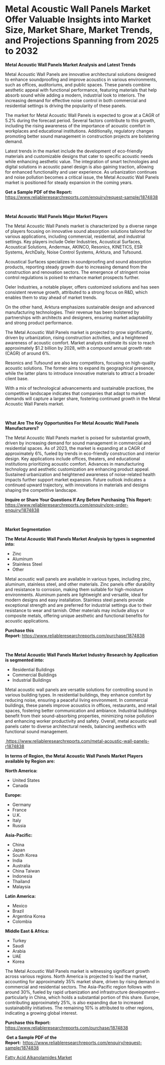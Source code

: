 <p><h1>Metal Acoustic Wall Panels Market Offer Valuable Insights into Market Size, Market Share, Market Trends, and Projections Spanning from 2025 to 2032</h1></p><p><strong>Metal Acoustic Wall Panels Market Analysis and Latest Trends</strong></p>
<p><p>Metal Acoustic Wall Panels are innovative architectural solutions designed to enhance soundproofing and improve acoustics in various environments, such as offices, auditoriums, and public spaces. These panels combine aesthetic appeal with functional performance, featuring materials that help absorb sound while adding a modern, industrial look to interiors. The increasing demand for effective noise control in both commercial and residential settings is driving the popularity of these panels.</p><p>The market for Metal Acoustic Wall Panels is expected to grow at a CAGR of 5.2% during the forecast period. Several factors contribute to this growth, including the rising awareness of the importance of acoustic comfort in workplaces and educational institutions. Additionally, regulatory changes promoting better sound management in construction projects are bolstering demand. </p><p>Latest trends in the market include the development of eco-friendly materials and customizable designs that cater to specific acoustic needs while enhancing aesthetic value. The integration of smart technologies and digital solutions in acoustic panel design is also gaining traction, allowing for enhanced functionality and user experience. As urbanization continues and noise pollution becomes a critical issue, the Metal Acoustic Wall Panels market is positioned for steady expansion in the coming years.</p></p>
<p><strong>Get a Sample PDF of the Report:&nbsp;</strong> <a href="https://www.reliableresearchreports.com/enquiry/request-sample/1874838?utm_campaign=2794&utm_medium=2&utm_source=Github&utm_content=ia&utm_term=02042025&utm_id=metal-acoustic-wall-panels">https://www.reliableresearchreports.com/enquiry/request-sample/1874838</a></p>
<p>&nbsp;</p>
<p><strong>Metal Acoustic Wall Panels Major Market Players</strong></p>
<p><p>The Metal Acoustic Wall Panels market is characterized by a diverse range of players focusing on innovative sound absorption solutions tailored for various applications, including commercial, residential, and industrial settings. Key players include Oeler Industries, Acoustical Surfaces, Acoustical Solutions, Andermax, AKINCO, Resonics, KINETICS, ESR Systems, ArchDaily, Noise Control Systems, Arktura, and Tufsound.</p><p>Acoustical Surfaces specializes in soundproofing and sound absorption products, reporting steady growth due to increasing demand from the construction and renovation sectors. The emergence of stringent noise control regulations is poised to enhance market prospects further.</p><p>Oeler Industries, a notable player, offers customized solutions and has seen consistent revenue growth, attributed to a strong focus on R&D, which enables them to stay ahead of market trends.</p><p>On the other hand, Arktura emphasizes sustainable design and advanced manufacturing technologies. Their revenue has been bolstered by partnerships with architects and designers, ensuring market adaptability and strong product performance.</p><p>The Metal Acoustic Wall Panels market is projected to grow significantly, driven by urbanization, rising construction activities, and a heightened awareness of acoustic comfort. Market analysts estimate its size to reach approximately $1.2 billion by 2028, with a compound annual growth rate (CAGR) of around 6%.</p><p>Resonics and Tufsound are also key competitors, focusing on high-quality acoustic solutions. The former aims to expand its geographical presence, while the latter plans to introduce innovative materials to attract a broader client base.</p><p>With a mix of technological advancements and sustainable practices, the competitive landscape indicates that companies that adapt to market demands will capture a larger share, fostering continued growth in the Metal Acoustic Wall Panels market.</p></p>
<p>&nbsp;</p>
<p><strong>What Are The Key Opportunities For Metal Acoustic Wall Panels Manufacturers?</strong></p>
<p><p>The Metal Acoustic Wall Panels market is poised for substantial growth, driven by increasing demand for sound management in commercial and residential spaces. As of 2023, the market is expanding at a CAGR of approximately 6%, fueled by trends in eco-friendly construction and interior design. Key applications include offices, theaters, and educational institutions prioritizing acoustic comfort. Advances in manufacturing technology and aesthetic customization are enhancing product appeal. Sustained urbanization and heightened awareness of noise-related health impacts further support market expansion. Future outlook indicates a continued upward trajectory, with innovations in materials and designs shaping the competitive landscape.</p></p>
<p><strong>Inquire or Share Your Questions If Any Before Purchasing This Report:</strong> <a href="https://www.reliableresearchreports.com/enquiry/pre-order-enquiry/1874838?utm_campaign=2794&utm_medium=2&utm_source=Github&utm_content=ia&utm_term=02042025&utm_id=metal-acoustic-wall-panels">https://www.reliableresearchreports.com/enquiry/pre-order-enquiry/1874838</a></p>
<p>&nbsp;</p>
<p><strong>Market Segmentation</strong></p>
<p><strong>The Metal Acoustic Wall Panels Market Analysis by types is segmented into:</strong></p>
<p><ul><li>Zinc</li><li>Aluminum</li><li>Stainless Steel</li><li>Other</li></ul></p>
<p><p>Metal acoustic wall panels are available in various types, including zinc, aluminum, stainless steel, and other materials. Zinc panels offer durability and resistance to corrosion, making them suitable for high-moisture environments. Aluminum panels are lightweight and versatile, ideal for modern designs and easy installation. Stainless steel panels provide exceptional strength and are preferred for industrial settings due to their resistance to wear and tarnish. Other materials may include alloys or composite metals, offering unique aesthetic and functional benefits for acoustic applications.</p></p>
<p><strong>Purchase this Report:&nbsp;</strong><a href="https://www.reliableresearchreports.com/purchase/1874838?utm_campaign=2794&utm_medium=2&utm_source=Github&utm_content=ia&utm_term=02042025&utm_id=metal-acoustic-wall-panels">https://www.reliableresearchreports.com/purchase/1874838</a></p>
<p>&nbsp;</p>
<p><strong>The Metal Acoustic Wall Panels Market Industry Research by Application is segmented into:</strong></p>
<p><ul><li>Residential Buildings</li><li>Commercial Buildings</li><li>Industrial Buildings</li></ul></p>
<p><p>Metal acoustic wall panels are versatile solutions for controlling sound in various building types. In residential buildings, they enhance comfort by reducing noise, ensuring a peaceful living environment. In commercial buildings, these panels improve acoustics in offices, restaurants, and retail spaces, fostering better communication and ambiance. Industrial buildings benefit from their sound-absorbing properties, minimizing noise pollution and enhancing worker productivity and safety. Overall, metal acoustic wall panels cater to diverse architectural needs, balancing aesthetics with functional sound management.</p></p>
<p><a href="https://www.reliableresearchreports.com/metal-acoustic-wall-panels-r1874838?utm_campaign=2794&utm_medium=2&utm_source=Github&utm_content=ia&utm_term=02042025&utm_id=metal-acoustic-wall-panels">&nbsp;https://www.reliableresearchreports.com/metal-acoustic-wall-panels-r1874838</a></p>
<p><strong>In terms of Region, the Metal Acoustic Wall Panels Market Players available by Region are:</strong></p>
<p>
    <p> <strong> North America: </strong>
        <ul>
            <li>United States</li>
            <li>Canada</li>
        </ul>
        </p> 
    <p> <strong> Europe: </strong>
        <ul>
            <li>Germany</li>
            <li>France</li>
            <li>U.K.</li>
            <li>Italy</li>
            <li>Russia</li>
        </ul>
        </p> 
    <p> <strong> Asia-Pacific: </strong>
        <ul>
            <li>China</li>
            <li>Japan</li>
            <li>South Korea</li>
            <li>India</li>
            <li>Australia</li>
            <li>China Taiwan</li>
            <li>Indonesia</li>
            <li>Thailand</li>
            <li>Malaysia</li>
        </ul>
        </p> 
    <p> <strong> Latin America: </strong>
        <ul>
            <li>Mexico</li>
            <li>Brazil</li>
            <li>Argentina Korea</li>
            <li>Colombia</li>
        </ul>
        </p> 
    <p> <strong> Middle East & Africa: </strong>
        <ul>
            <li>Turkey</li>
            <li>Saudi</li>
            <li>Arabia</li>
            <li>UAE</li>
            <li>Korea</li>
        </ul>
    </p>
    </p>
<p><p>The Metal Acoustic Wall Panels market is witnessing significant growth across various regions. North America is projected to lead the market, accounting for approximately 35% market share, driven by rising demand in commercial and residential sectors. The Asia-Pacific region follows with around 30%, fueled by rapid urbanization and infrastructure development—particularly in China, which holds a substantial portion of this share. Europe, contributing approximately 25%, is also expanding due to increased sustainability initiatives. The remaining 10% is attributed to other regions, indicating a growing global interest.</p></p>
<p><strong>Purchase this Report: </strong><a href="https://www.reliableresearchreports.com/purchase/1874838?utm_campaign=2794&utm_medium=2&utm_source=Github&utm_content=ia&utm_term=02042025&utm_id=metal-acoustic-wall-panels">https://www.reliableresearchreports.com/purchase/1874838</a></p>
<p>&nbsp;<strong>Get a Sample PDF of the Report:&nbsp;&nbsp;</strong><a href="https://www.reliableresearchreports.com/enquiry/request-sample/1874838?utm_campaign=2794&utm_medium=2&utm_source=Github&utm_content=ia&utm_term=02042025&utm_id=metal-acoustic-wall-panels">https://www.reliableresearchreports.com/enquiry/request-sample/1874838</a></p>
<p><strong></strong></p>
<p><p><a href="https://github.com/tszkintruca/Market-Research-Report-List-1/blob/main/fatty-acid-alkanolamides-market.md?utm_campaign=2794&utm_medium=2&utm_source=Github&utm_content=ia&utm_term=02042025&utm_id=metal-acoustic-wall-panels">Fatty Acid Alkanolamides Market</a></p></p>